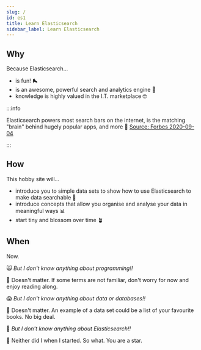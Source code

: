 ```yaml
---
slug: /
id: es1
title: Learn Elasticsearch
sidebar_label: Learn Elasticsearch
---
```


## Why

Because Elasticsearch...

- is fun! 🛼
- is an awesome, powerful search and analytics engine 🤖
- knowledge is highly valued in the I.T. marketplace 🤓

:::info

Elasticsearch powers most search bars on the internet, is the matching "brain" behind hugely popular apps, and more 🧠 [Source: Forbes 2020-09-04](https://www.forbes.com/sites/oliviergarret/2020/09/04/elastic-the-most-important-tech-company-you-havent-heard-of/)

:::

## How

This hobby site will...

- introduce you to simple data sets to show how to use Elasticsearch to make data searchable 🔦
- introduce concepts that allow you organise and analyse your data in meaningful ways 📊
- start tiny and blossom over time 🪴

## When

Now.

🙀 _But I don't know anything about programming!!_

🌟 Doesn't matter. If some terms are not familiar, don't worry for now and enjoy reading along.

😱 _But I don't know anything about data or databases!!_

🌟 Doesn't matter. An example of a data set could be a list of your favourite books. No big deal.

🤯 _But I don't know anything about Elasticsearch!!_

🌟 Neither did I when I started. So what. You are a star.
